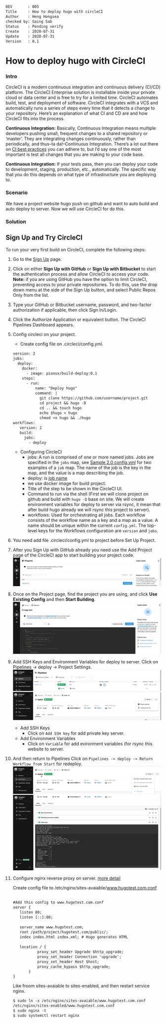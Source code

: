 
```
DEV       : 005
Title     : How to deploy hugo with circleCI
Author    : Heng Hongsea
checked by: Saing Sab
Status    : Pending verify
Create    : 2020-07-31
Update    : 2020-07-31
Version   : 0.1
```

# **How to deploy hugo with CircleCI**

### Intro
CircleCI is a modern continuous integration and continuous delivery (CI/CD) platform. The CircleCI Enterprise solution is installable inside your private cloud or data center and is free to try for a limited time. CircleCI automates build, test, and deployment of software. CircleCI integrates with a VCS and automatically runs a series of steps every time that it detects a change to your repository. Here’s an explanation of what CI and CD are and how CircleCI fits into the process.

**Continuous Integration:** Basically, Continuous Integration means multiple developers pushing small, frequent changes to a shared repository or ‘master’. They are integrating changes continuously, rather than periodically, and thus–ta da!–Continuous Integration. There’s a lot out there on [CI best practices](https://en.wikipedia.org/wiki/Continuous_integration#Best_practices) you can adhere to, but I’d say one of the most important is test all changes that you are making to your code base.

**Continuous Integration:** If your tests pass, then you can deploy your code to development, staging, production, etc., automatically. The specific way that you do this depends on what type of infrastructure you are deploying to.

### Scenario
We have a project website hugo push on github and want to auto build and auto deploy to server.  Now we will use CircleCI for do this.

### Solution
## Sign Up and Try CircleCI
To run your very first build on CircleCI, complete the following steps:

1.  Go to the [Sign Up](https://circleci.com/signup/) page.
    
2.  Click on either **Sign Up with GitHub** or **Sign Up with Bitbucket** to start the authentication process and allow CircleCI to access your code. 
**Note:** if you are using GitHub you have the option to limit CircleCI, preventing access to your private repositories. To do this, use the drop down menu at the side of the Sign Up button, and select Public Repos Only from the list.
    
3.  Type your GitHub or Bitbucket username, password, and two-factor authorization if applicable, then click Sign In/Login.
    
4.  Click the Authorize Application or equivalent button. The CircleCI Pipelines Dashboard appears.
    
5. Config circleci on your project.
	* Create config file on .circleci/config.yml.
	```
	version: 2
	jobs:
	  deploy:
	    docker:
	      - image: pionux/build-deploy:0.1
	    steps:
	      - run:
	          name: "Deploy hugo"
	          command: |
	            git clone https://github.com/username/project.git
	            cd project && hugo -D
	            cd .. && touch hugo
	            echo $hugo > hugo
	            chmod +x hugo && ./hugo
	workflows:
	   version: 2
	   build:
	     jobs:
	       - deploy
	```
	*  Configuring CircleCI
		- jobs:  A run is comprised of one or more named jobs. Jobs are specified in the `jobs` map, see [Sample 2.0 config.yml](https://circleci.com/docs/2.0/sample-config/) for two examples of a `job` map. The name of the job is the key in the map, and the value is a map describing the job.
		- deploy: is [job name](https://circleci.com/docs/2.0/configuration-reference/#job_name)
		- we use docker image for build project.
		- Title of the step to be shown in the CircleCI UI.
		- Command to run via the shell (First we will clone project on github and build with `hugo -D` base on site. We will create environment variables for deploy to server via rsync, it mean that after build hugo already we will rsync this project to server).
		- workflows: Used for orchestrating all jobs. Each workflow consists of the workflow name as a key and a map as a value. A name should be unique within the current `config.yml`. The top-level keys for the Workflows configuration are `version` and `jobs`.
6. You need add file .circleci/config.yml to project before Set Up Project.
7. After you Sign Up with GitHub already you need use the Add Project page of the CircleCI app to start building your project code.
![ci-save](images/ci-save.png)
8. Once on the Project page, find the project you are using, and click **Use Existing Config** and then **Start Building**.
![ci-save1](images/ci-save1.png)
9. Add SSH Keys and Environment Variables for deploy to server.
	Click on Pipelines -> deploy -> Project Settings.
	![ci-save3](images/ci-save3.png)
	![ci-save2](images/ci-save2.png)
	* Add SSH Keys
		- Click on `Add SSH key` for add private key server.
	* Add Environment Variables
		- Click on `Variable` for add evironment variables (for rsync this website to server.
10. And then return to Pipelines
	Click on `Pipelines -> deploy -> Return Workflow from Start` for redeploy.
	![ci-save4](images/ci-save4.png)
	![ci-save5](images/ci-save5.png)


11. Configure nginx reverse proxy on server. [more detail](https://github.com/koompi/sdc-archive/blob/master/dev/nginx_reverse_proxy004.md)

	
	Create config file to /etc/nginx/sites-avaiable/www.hugotest.com.conf

	```
	
	#Add this config to www.hugotest.com.conf
	server {
       listen 80;
       listen [::]:80;

       server_name www.hugotest.com;
       root /path/project/hugotest.com/public/;
       index index.html index.xml; # Hugo generates HTML
 
       location / {
               proxy_set_header Upgrade $http_upgrade;
               proxy_set_header Connection 'upgrade';
               proxy_set_header Host $host;
               proxy_cache_bypass $http_upgrade;
	       }
	}
	```

	Like froom sites-avaiable to sites-enabled, and then restart service nginx.

	```
	$ sudo ln -s /etc/nginx/sites-avaiable/www.hugotest.com.conf /etc/nginx/sites-enabled/www.hugotest.com.conf
	$ sudo nginx -t
	$ sudo systemctl restart nginx
	```